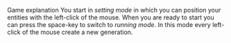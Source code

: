 Game explanation
You start in *setting mode* in which you can position your entities with the left-click of the mouse.
When you are ready to start you can press the space-key to switch to *running mode*.
In this mode every left-click of the mouse create a new generation.